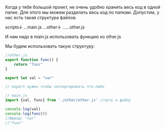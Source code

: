 Когда у тебя большой проект, не очень удобно хранить весь код в одной папке. Для этого мы можем разделить весь код по папкам. Допустим, у нас есть такая структура файлов.

scripts↓
	...main.js
	...other↓
		......other.js

И нам надо в main.js использовать функцию из other.js

Мы будем использовать такую структуру:

```js
//other.js
export function func() {
    return "func"
}

export let val = "var"

// export нужен чтобы экспортировать что-либо
```

```js
// main.js
import {val, func} from './other/other.js' //путь к файлу

console.log(val)
console.log(func())
//Вывод: "var"
//"func"
```